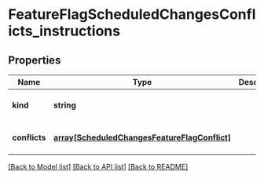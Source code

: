 # FeatureFlagScheduledChangesConflicts_instructions

## Properties
Name | Type | Description | Notes
------------ | ------------- | ------------- | -------------
**kind** | **string** |  | [optional] [default to null]
**conflicts** | [**array[ScheduledChangesFeatureFlagConflict]**](ScheduledChangesFeatureFlagConflict.md) |  | [optional] [default to null]

[[Back to Model list]](../README.md#documentation-for-models) [[Back to API list]](../README.md#documentation-for-api-endpoints) [[Back to README]](../README.md)


